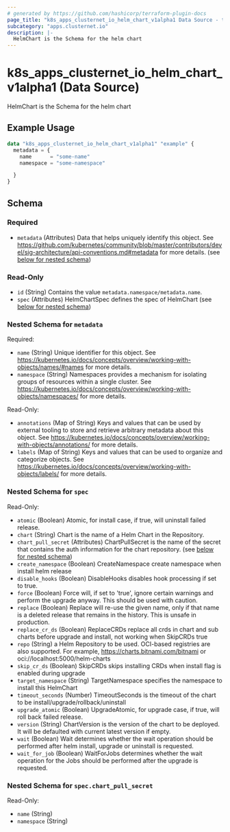 ```yaml
---
# generated by https://github.com/hashicorp/terraform-plugin-docs
page_title: "k8s_apps_clusternet_io_helm_chart_v1alpha1 Data Source - terraform-provider-k8s"
subcategory: "apps.clusternet.io"
description: |-
  HelmChart is the Schema for the helm chart
---
```


# k8s_apps_clusternet_io_helm_chart_v1alpha1 (Data Source)

HelmChart is the Schema for the helm chart

## Example Usage

```terraform
data "k8s_apps_clusternet_io_helm_chart_v1alpha1" "example" {
  metadata = {
    name      = "some-name"
    namespace = "some-namespace"

  }
}
```

<!-- schema generated by tfplugindocs -->
## Schema

### Required

- `metadata` (Attributes) Data that helps uniquely identify this object. See https://github.com/kubernetes/community/blob/master/contributors/devel/sig-architecture/api-conventions.md#metadata for more details. (see [below for nested schema](#nestedatt--metadata))

### Read-Only

- `id` (String) Contains the value `metadata.namespace/metadata.name`.
- `spec` (Attributes) HelmChartSpec defines the spec of HelmChart (see [below for nested schema](#nestedatt--spec))

<a id="nestedatt--metadata"></a>
### Nested Schema for `metadata`

Required:

- `name` (String) Unique identifier for this object. See https://kubernetes.io/docs/concepts/overview/working-with-objects/names/#names for more details.
- `namespace` (String) Namespaces provides a mechanism for isolating groups of resources within a single cluster. See https://kubernetes.io/docs/concepts/overview/working-with-objects/namespaces/ for more details.

Read-Only:

- `annotations` (Map of String) Keys and values that can be used by external tooling to store and retrieve arbitrary metadata about this object. See https://kubernetes.io/docs/concepts/overview/working-with-objects/annotations/ for more details.
- `labels` (Map of String) Keys and values that can be used to organize and categorize objects. See https://kubernetes.io/docs/concepts/overview/working-with-objects/labels/ for more details.


<a id="nestedatt--spec"></a>
### Nested Schema for `spec`

Read-Only:

- `atomic` (Boolean) Atomic, for install case, if true, will uninstall failed release.
- `chart` (String) Chart is the name of a Helm Chart in the Repository.
- `chart_pull_secret` (Attributes) ChartPullSecret is the name of the secret that contains the auth information for the chart repository. (see [below for nested schema](#nestedatt--spec--chart_pull_secret))
- `create_namespace` (Boolean) CreateNamespace create namespace when install helm release
- `disable_hooks` (Boolean) DisableHooks disables hook processing if set to true.
- `force` (Boolean) Force will, if set to 'true', ignore certain warnings and perform the upgrade anyway. This should be used with caution.
- `replace` (Boolean) Replace will re-use the given name, only if that name is a deleted release that remains in the history. This is unsafe in production.
- `replace_cr_ds` (Boolean) ReplaceCRDs replace all crds in chart and sub charts before upgrade and install, not working when SkipCRDs true
- `repo` (String) a Helm Repository to be used. OCI-based registries are also supported. For example, https://charts.bitnami.com/bitnami or oci://localhost:5000/helm-charts
- `skip_cr_ds` (Boolean) SkipCRDs skips installing CRDs when install flag is enabled during upgrade
- `target_namespace` (String) TargetNamespace specifies the namespace to install this HelmChart
- `timeout_seconds` (Number) TimeoutSeconds is the timeout of the chart to be install/upgrade/rollback/uninstall
- `upgrade_atomic` (Boolean) UpgradeAtomic, for upgrade case, if true, will roll back failed release.
- `version` (String) ChartVersion is the version of the chart to be deployed. It will be defaulted with current latest version if empty.
- `wait` (Boolean) Wait determines whether the wait operation should be performed after helm install, upgrade or uninstall is requested.
- `wait_for_job` (Boolean) WaitForJobs determines whether the wait operation for the Jobs should be performed after the upgrade is requested.

<a id="nestedatt--spec--chart_pull_secret"></a>
### Nested Schema for `spec.chart_pull_secret`

Read-Only:

- `name` (String)
- `namespace` (String)
